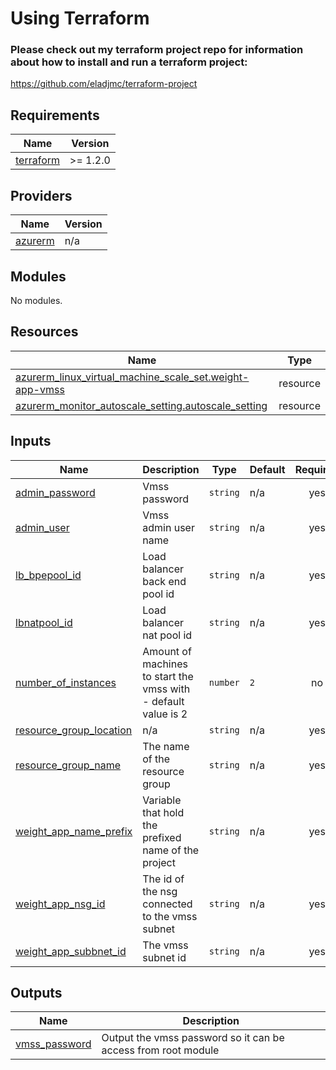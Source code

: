 ﻿# Using Terraform
### Please check out my terraform project repo for information about how to install and run a terraform project:
https://github.com/eladjmc/terraform-project
 
 
 ## Requirements

| Name | Version |
|------|---------|
| <a name="requirement_terraform"></a> [terraform](#requirement\_terraform) | >= 1.2.0 |

## Providers

| Name | Version |
|------|---------|
| <a name="provider_azurerm"></a> [azurerm](#provider\_azurerm) | n/a |

## Modules

No modules.

## Resources

| Name | Type |
|------|------|
| [azurerm_linux_virtual_machine_scale_set.weight-app-vmss](https://registry.terraform.io/providers/hashicorp/azurerm/latest/docs/resources/linux_virtual_machine_scale_set) | resource |
| [azurerm_monitor_autoscale_setting.autoscale_setting](https://registry.terraform.io/providers/hashicorp/azurerm/latest/docs/resources/monitor_autoscale_setting) | resource |

## Inputs

| Name | Description | Type | Default | Required |
|------|-------------|------|---------|:--------:|
| <a name="input_admin_password"></a> [admin\_password](#input\_admin\_password) | Vmss password | `string` | n/a | yes |
| <a name="input_admin_user"></a> [admin\_user](#input\_admin\_user) | Vmss admin user name | `string` | n/a | yes |
| <a name="input_lb_bpepool_id"></a> [lb\_bpepool\_id](#input\_lb\_bpepool\_id) | Load balancer back end pool id | `string` | n/a | yes |
| <a name="input_lbnatpool_id"></a> [lbnatpool\_id](#input\_lbnatpool\_id) | Load balancer nat pool id | `string` | n/a | yes |
| <a name="input_number_of_instances"></a> [number\_of\_instances](#input\_number\_of\_instances) | Amount of machines to start the vmss with - default value is 2 | `number` | `2` | no |
| <a name="input_resource_group_location"></a> [resource\_group\_location](#input\_resource\_group\_location) | n/a | `string` | n/a | yes |
| <a name="input_resource_group_name"></a> [resource\_group\_name](#input\_resource\_group\_name) | The name of the resource group | `string` | n/a | yes |
| <a name="input_weight_app_name_prefix"></a> [weight\_app\_name\_prefix](#input\_weight\_app\_name\_prefix) | Variable that hold the prefixed name of the project | `string` | n/a | yes |
| <a name="input_weight_app_nsg_id"></a> [weight\_app\_nsg\_id](#input\_weight\_app\_nsg\_id) | The id of the nsg connected to the vmss subnet | `string` | n/a | yes |
| <a name="input_weight_app_subbnet_id"></a> [weight\_app\_subbnet\_id](#input\_weight\_app\_subbnet\_id) | The vmss subnet id | `string` | n/a | yes |

## Outputs

| Name | Description |
|------|-------------|
| <a name="output_vmss_password"></a> [vmss\_password](#output\_vmss\_password) | Output the vmss password so it can be access from root module |
